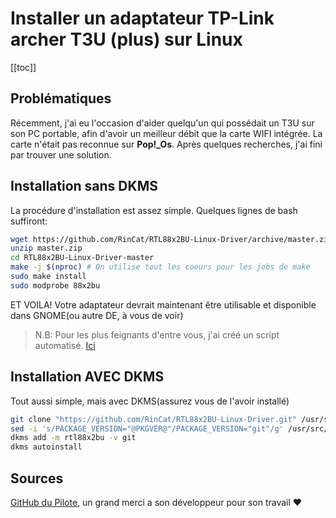 # Installer un adaptateur TP-Link archer T3U (plus) sur Linux

[[toc]]

## Problématiques
Récemment, j'ai eu l'occasion d'aider quelqu'un qui possédait un T3U sur son PC portable, afin d'avoir un meilleur débit que la carte WIFI intégrée. La carte n'était pas reconnue sur **Pop!_Os**. Après quelques recherches, j'ai fini par trouver une solution.

## Installation sans DKMS
La procédure d'installation est assez simple. Quelques lignes de bash suffiront:
```bash
wget https://github.com/RinCat/RTL88x2BU-Linux-Driver/archive/master.zip
unzip master.zip
cd RTL88x2BU-Linux-Driver-master
make -j $(nproc) # On utilise tout les coeurs pour les jobs de make
sudo make install
sudo modprobe 88x2bu
```
ET VOILA! Votre adaptateur devrait maintenant être utilisable et disponible dans GNOME(ou autre DE, à vous de voir)

> N.B: Pour les plus feignants d'entre vous, j'ai créé un script automatisé. [Ici](https://github.com/Woomy4680-exe/Archer-T3U-Linux)

## Installation AVEC DKMS
Tout aussi simple, mais avec DKMS(assurez vous de l'avoir installé)
```bash
git clone "https://github.com/RinCat/RTL88x2BU-Linux-Driver.git" /usr/src/rtl88x2bu-git
sed -i 's/PACKAGE_VERSION="@PKGVER@"/PACKAGE_VERSION="git"/g' /usr/src/rtl88x2bu-git/dkms.conf
dkms add -m rtl88x2bu -v git
dkms autoinstall
```

## Sources
[GitHub du Pilote](https://github.com/RinCat/RTL88x2BU-Linux-Driver), un grand merci a son développeur pour son travail :heart: